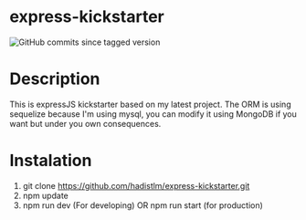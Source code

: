 # express-kickstarter

<img alt="GitHub commits since tagged version" src="https://img.shields.io/github/commits-since/hadistlm/express-kickstarter/v1.0?style=for-the-badge">

# Description
This is expressJS kickstarter based on my latest project. The ORM is using sequelize because I'm using mysql, you can modify it using MongoDB if you want but under you own consequences.

# Instalation
1. git clone https://github.com/hadistlm/express-kickstarter.git
2. npm update
3. npm run dev (For developing) OR npm run start (for production)
